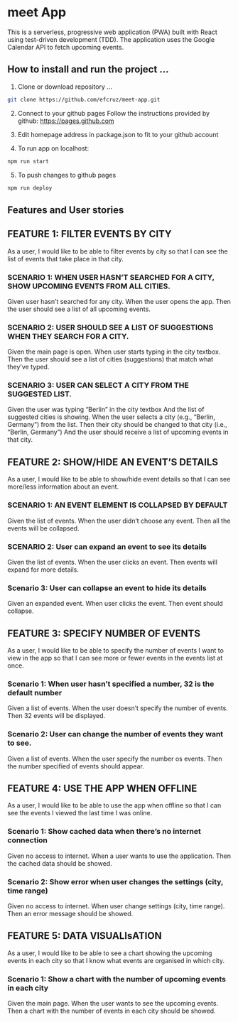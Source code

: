 # meet App

 This is a serverless, progressive web application (PWA) built with React using test-driven development (TDD). The application uses the Google Calendar API to fetch upcoming events.


## How to install and run the project ...

1. Clone or download repository ...
```bash
git clone https://github.com/efcruz/meet-app.git
```

2. Connect to your github pages 
Follow the instructions provided by github: https://pages.github.com 

3. Edit homepage address in package.json to fit to your github account

4. To run app on localhost:
```bash
npm run start
```

5. To push changes to github pages
```bash
npm run deploy
```

## Features and User stories

## FEATURE 1: FILTER EVENTS BY CITY
As a user, I would like to be able to filter events by city so that I can see the list of events that
take place in that city.

### SCENARIO 1: WHEN USER HASN’T SEARCHED FOR A CITY, SHOW UPCOMING EVENTS FROM ALL CITIES.
Given user hasn’t searched for any city.
When the user opens the app.
Then the user should see a list of all upcoming events.

### SCENARIO 2: USER SHOULD SEE A LIST OF SUGGESTIONS WHEN THEY SEARCH FOR A CITY.
Given the main page is open.
When user starts typing in the city textbox.
Then the user should see a list of cities (suggestions) that match what they’ve typed.

### SCENARIO 3: USER CAN SELECT A CITY FROM THE SUGGESTED LIST.
Given the user was typing “Berlin” in the city textbox
And the list of suggested cities is showing.
When the user selects a city (e.g., “Berlin, Germany”) from the list.
Then their city should be changed to that city (i.e., “Berlin, Germany”)
And the user should receive a list of upcoming events in that city.

## FEATURE 2: SHOW/HIDE AN EVENT’S DETAILS

As a user, I would like to be able to show/hide event details so that I can see more/less information about an event.

### SCENARIO 1: AN EVENT ELEMENT IS COLLAPSED BY DEFAULT
Given the list of events.
When the user didn’t choose any event.
Then all the events will be collapsed.

### SCENARIO 2: User can expand an event to see its details
Given the list of events.
When the user clicks an event.
Then events will expand for more details.

### Scenario 3: User can collapse an event to hide its details
Given an expanded event.
When user clicks the event.
Then event should collapse.

## FEATURE 3: SPECIFY NUMBER OF EVENTS

As a user, I would like to be able to specify the number of events I want to view in the app so that I can see more or fewer events in the events list at once.

### Scenario 1: When user hasn’t specified a number, 32 is the default number
Given a list of events.
When the user doesn’t specify the number of events.
Then 32 events will be displayed.

### Scenario 2: User can change the number of events they want to see.
Given a list of events.
When the user specify the number os events.
Then the number specified of events should appear.

## FEATURE 4: USE THE APP WHEN OFFLINE

As a user, I would like to be able to use the app when offline so that I can see the events I viewed the last time I was online.

### Scenario 1: Show cached data when there’s no internet connection
Given no access to internet.
When a user wants to use the application.
Then the cached data should be showed.

### Scenario 2: Show error when user changes the settings (city, time range)
Given no access to internet.
When user change settings (city, time range).
Then an error message should be showed.

## FEATURE 5: DATA VISUALIsATION

As a user, I would like to be able to see a chart showing the upcoming events in each city so that I know what events are organised in which city.

### Scenario 1: Show a chart with the number of upcoming events in each city
Given the main page.
When the user wants to see the upcoming events.
Then a chart with the number of events in each city should be showed.

